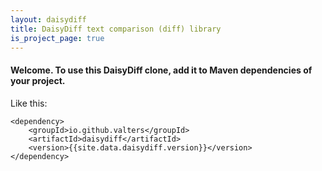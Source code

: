 ```yaml
---
layout: daisydiff
title: DaisyDiff text comparison (diff) library
is_project_page: true
---
```

#### Welcome. To use this DaisyDiff clone, add it to Maven dependencies of your project.

Like this:

~~~~
<dependency>
    <groupId>io.github.valters</groupId>
    <artifactId>daisydiff</artifactId>
    <version>{{site.data.daisydiff.version}}</version>
</dependency>
~~~~
